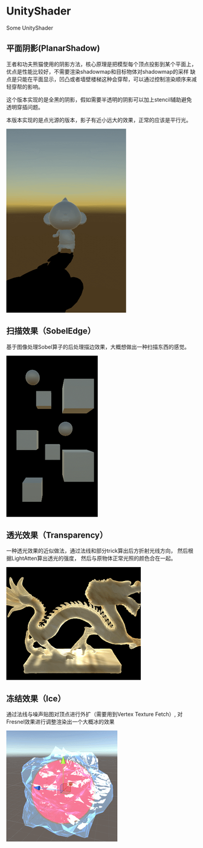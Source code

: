 # UnityShader
Some UnityShader



## 平面阴影(PlanarShadow)

王者和功夫熊猫使用的阴影方法，核心原理是把模型每个顶点投影到某个平面上，
优点是性能比较好，不需要渲染shadowmap和目标物体对shadowmap的采样
缺点是只能在平面显示，凹凸或者墙壁楼梯这种会穿帮，可以通过控制渲染顺序来减轻穿帮的影响。

这个版本实现的是全黑的阴影，假如需要半透明的阴影可以加上stencil辅助避免透明穿插问题。

本版本实现的是点光源的版本，影子有近小远大的效果，正常的应该是平行光。

![](https://github.com/Tangoyzx/UnityShader/blob/master/Assets/Gifs/PlanarShadow.gif)


## 扫描效果（SobelEdge）

基于图像处理Sobel算子的后处理描边效果，大概想做出一种扫描东西的感觉。

![](https://github.com/Tangoyzx/UnityShader/blob/master/Assets/Gifs/SobelEdge.gif)

## 透光效果（Transparency）

一种透光效果的近似做法，通过法线和部分trick算出后方折射光线方向，
然后根据LightAtten算出透光的强度，
然后与原物体正常光照的颜色合在一起。

![](https://github.com/Tangoyzx/UnityShader/blob/master/Assets/Gifs/Transparency.gif)

## 冻结效果（Ice）

通过法线与噪声贴图对顶点进行外扩（需要用到Vertex Texture Fetch）,
对Fresnel效果进行调整渲染出一个大概冰的效果

![](https://github.com/Tangoyzx/UnityShader/blob/master/Assets/Gifs/Ice.gif)